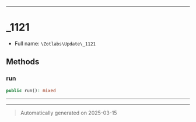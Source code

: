 ***

# _1121





* Full name: `\Zotlabs\Update\_1121`




## Methods


### run



```php
public run(): mixed
```












***


***
> Automatically generated on 2025-03-15
